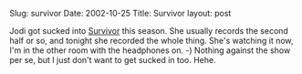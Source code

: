 Slug: survivor
Date: 2002-10-25
Title: Survivor
layout: post

Jodi got sucked into <a href="www.cbs.com/primetime/survivor4/">Survivor</a> this season. She usually records the second half or so, and tonight she recorded the whole thing. She&#39;s watching it now, I&#39;m in the other room with the headphones on. -) Nothing against the show per se, but I just don&#39;t want to get sucked in too. Hehe.
